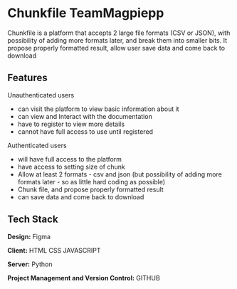 # Chunkfile TeamMagpiepp

Chunkfile is a platform that accepts 2 large file formats (CSV or JSON), with possibility of adding more formats later, and break them into smaller bits. It propose properly formatted result, allow user save data and come back to download

## Features

Unauthenticated users

- can visit the platform to view basic information about it
- can view and Interact with the documentation
- have to register to view more details
- cannot have full access to use until registered

Authenticated users

- will have full access to the platform
- have access to setting size of chunk
- Allow at least 2 formats - csv and json (but possibility of adding more formats later - so as little hard coding as possible)
- Chunk file, and propose properly formatted result
- can save data and come back to download

## Tech Stack

**Design:** Figma

**Client:** HTML CSS JAVASCRIPT

**Server:** Python

**Project Management and Version Control:** GITHUB
